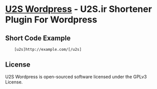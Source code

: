 # [U2S Wordpress](http://u2s.ir/wordpress) - U2S.ir Shortener Plugin For Wordpress


## Short Code Example

```
	[u2s]http://example.com/[/u2s]
```

## License

U2S Wordpress is open-sourced software licensed under the GPLv3 License.
